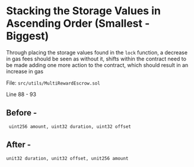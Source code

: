 # Stacking the Storage Values in Ascending Order (Smallest - Biggest)

Through placing the storage values found in the `lock` function, a decrease in gas fees should be seen as without it, shifts within the contract need to be made adding one more action to the contract, which should result in an increase in gas

File: `src/utils/MultiRewardEscrow.sol`

Line 88 - 93
## Before - 
` uint256 amount,
uint32 duration,
uint32 offset`

## After - 
`unit32 duration, unit32 offset, unit256 amount`


